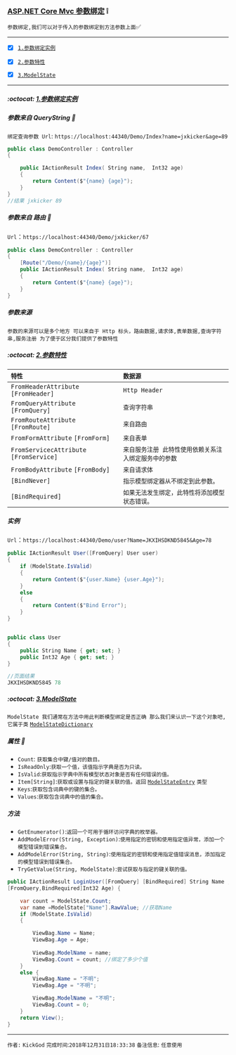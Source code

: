 ### [ASP.NET Core Mvc 参数绑定](#top) :grey_exclamation: <b id="top"></b>
`参数绑定,我们可以对于传入的参数绑定到方法参数上面`:white_check_mark:

------

- [x] [`1.参数绑定实例`](#target1)
- [x] [`2.参数特性`](#target2)
- [x] [`3.ModelState`](#target3)


------

#####  :octocat: [1.参数绑定实例](#top) <b id="target1"></b> 

##### 参数来自 QueryString :speech_balloon: 
`绑定查询参数 Url`: `https://localhost:44340/Demo/Index?name=jxkicker&age=89`
```c#
public class DemoController : Controller
{

    public IActionResult Index( String name,  Int32 age)
    {
        return Content($"{name} {age}");
    }
}
//结果 jxkicker 89
```

##### 参数来自 路由 :speech_balloon: 
`Url`：`https://localhost:44340/Demo/jxkicker/67`
```c#
public class DemoController : Controller
{
    [Route("/Demo/{name}/{age}")]
    public IActionResult Index( String name,  Int32 age)
    {
        return Content($"{name} {age}");
    }
}
```

##### 参数来源
`参数的来源可以是多个地方 可以来自于 Http 标头，路由数据,请求体,表单数据,查询字符串,服务注册 为了便于区分我们提供了参数特性` 



#####  :octocat: [2.参数特性](#top) <b id="target2"></b> 

|`特性`|`数据源`|
|:-----|:------|
|`FromHeaderAttribute` `[FromHeader]`|`Http Header`|
|`FromQueryAttribute` `[FromQuery]`|`查询字符串`|
|`FromRouteAttribute` `[FromRoute]`|`来自路由`|
|`FromFormAttribute` `[FromForm]`|`来自表单`|
|`FromServicecAttribute` `[FromService]`|`来自服务注册 此特性使用依赖关系注入绑定服务中的参数`|
|`FromBodyAttribute` `[FromBody]`|`来自请求体`|
| `[BindNever]`|`指示模型绑定器从不绑定到此参数。`|
| `[BindRequired]`|`如果无法发生绑定，此特性将添加模型状态错误。`|

##### 实例
`Url`：`https://localhost:44340/Demo/user?Name=JKXIHSDKND5845&Age=78`

```c#
public IActionResult User([FromQuery] User user)
{
    if (ModelState.IsValid)
    {
        return Content($"{user.Name} {user.Age}");
    }
    else
    {
        return Content($"Bind Error");
    }
}


public class User
{
    public String Name { get; set; }
    public Int32 Age { get; set; }
}

//页面结果
JKXIHSDKND5845 78
```
#####  :octocat: [3.ModelState](#top) <b id="target3"></b> 
`ModelState 我们通常在方法中用此判断模型绑定是否正确 那么我们来认识一下这个对象吧,它属于类` [`ModelStateDictionary`](https://docs.microsoft.com/zh-cn/dotnet/api/system.web.modelbinding.modelstatedictionary?view=netframework-4.7.2&viewFallbackFrom=netcore-2.2)

##### 属性 :speech_balloon: 
* `Count`: 	`获取集合中键/值对的数目。`
* `IsReadOnly`:`获取一个值，该值指示字典是否为只读。`
* `IsValid`:`获取指示字典中所有模型状态对象是否有任何错误的值。`
* `Item[String]`:`获取或设置与指定的键关联的值。返回` [`ModelStateEntry`](https://docs.microsoft.com/zh-cn/dotnet/api/microsoft.aspnetcore.mvc.modelbinding.modelstateentry?view=aspnetcore-2.2) `类型`
* `Keys`:`获取包含词典中的键的集合。`
* `Values`:`获取包含词典中的值的集合。`

##### 方法
* `GetEnumerator()`:`返回一个可用于循环访问字典的枚举器。`
* `AddModelError(String, Exception)`:`使用指定的密钥和使用指定值异常，添加一个模型错误到错误集合。`
* `AddModelError(String, String)`:`使用指定的密钥和使用指定值错误消息，添加指定的模型错误到错误集合。`
* `TryGetValue(String, ModelState)`:`尝试获取与指定的键关联的值。`

```c#
public IActionResult LoginUser([FromQuery] [BindRequired] String Name ,
[FromQuery,BindRequired]Int32 Age) {

    var count = ModelState.Count;
    var name =ModelState["Name"].RawValue; //获取Name
    if (ModelState.IsValid)
    {

        ViewBag.Name = Name;
        ViewBag.Age = Age;
        
        ViewBag.ModelName = name;
        ViewBag.Count = count; //绑定了多少个值 
    }
    else {
        ViewBag.Name = "不明";
        ViewBag.Age = "不明";

        ViewBag.ModelName = "不明";
        ViewBag.Count = 0;
    }
    return View();
}
```

--------------------
`作者:` `KickGod` 
`完成时间`:`2018年12月31日18:33:38`
`备注信息`: `任意使用` 
